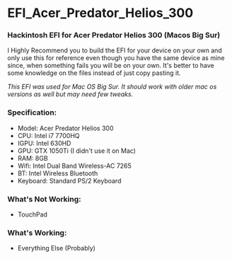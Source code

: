 
# EFI_Acer_Predator_Helios_300
### Hackintosh EFI for Acer Predator Helios 300 (Macos Big Sur)

I Highly Recommend you to build the EFI for your device on your own and only use this for reference even though you have the same device as mine since,  when something fails you will be on your own. It's better to have some knowledge on the files instead of just copy pasting it.

*This EFI was used for Mac OS Big Sur. It should work with older mac os versions as well but may need few tweaks.*

### Specification:

- Model: Acer Predator Helios 300
- CPU: Intel i7 7700HQ
- IGPU: Intel 630HD
- GPU: GTX 1050Ti (I didn't use it on Mac)
- RAM: 8GB
- Wifi: Intel Dual Band Wireless-AC 7265
- BT: Intel Wireless Bluetooth
- Keyboard: Standard PS/2 Keyboard

###  What's Not Working:
 
- TouchPad 

### What's Working:

- Everything Else (Probably)




